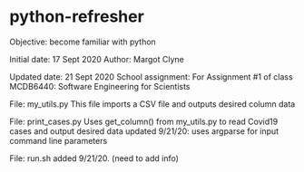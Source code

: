 # python-refresher

Objective: become familiar with python

Initial date: 17 Sept 2020
Author: Margot Clyne

Updated date: 21 Sept 2020
School assignment: For Assignment #1 of class MCDB6440: Software Engineering for Scientists

File: my_utils.py	This file imports a CSV file and outputs desired column data

File: print_cases.py	Uses get_column() from my_utils.py to read Covid19 cases and output desired data
			updated 9/21/20: uses argparse for input command line parameters


File: run.sh		added 9/21/20. (need to add info)		

